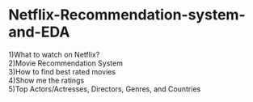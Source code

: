 # Netflix-Recommendation-system-and-EDA

1)What to watch on Netflix? <br>
2)Movie Recommendation System <br>
3)How to find best rated movies <br>
4)Show me the ratings <br>
5)Top Actors/Actresses, Directors, Genres, and Countries
